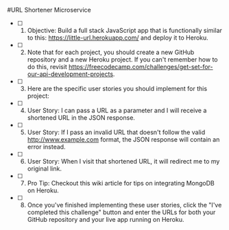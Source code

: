 #URL Shortener Microservice

- [ ] 1. Objective: Build a full stack JavaScript app that is functionally similar to this: https://little-url.herokuapp.com/ and deploy it to Heroku.

- [ ] 2. Note that for each project, you should create a new GitHub repository and a new Heroku project. If you can't remember how to do this, revisit https://freecodecamp.com/challenges/get-set-for-our-api-development-projects.

- [ ] 3. Here are the specific user stories you should implement for this project:

- [ ] 4. User Story: I can pass a URL as a parameter and I will receive a shortened URL in the JSON response.

- [ ] 5. User Story: If I pass an invalid URL that doesn't follow the valid http://www.example.com format, the JSON response will contain an error instead.

- [ ] 6. User Story: When I visit that shortened URL, it will redirect me to my original link.

- [ ] 7. Pro Tip: Checkout this wiki article for tips on integrating MongoDB on Heroku.

- [ ] 8. Once you've finished implementing these user stories, click the "I've completed this challenge" button and enter the URLs for both your GitHub repository and your live app running on Heroku.
